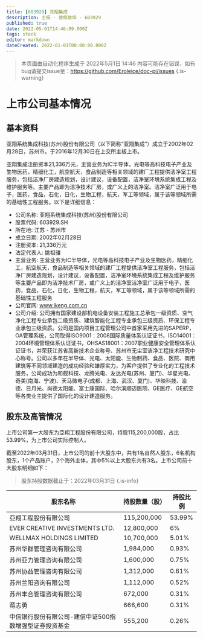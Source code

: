 ```yaml
---
title: [603929] 亚翔集成
description: 主板 - 装修装饰 - 603929
published: true
date: 2022-05-01T14:46:09.000Z
tags: stock
editor: markdown
dateCreated: 2022-01-01T00:00:00.000Z
---
```


> 本页面由自动化程序生成于 2022年5月1日 14:46
> 内容可能存在错误，如有bug请提交issue至：https://github.com/Eroleice/doc-pi/issues
{.is-warning}

# 上市公司基本情况

## 基本资料

亚翔系统集成科技(苏州)股份有限公司（以下简称“亚翔集成”）成立于2002年02月28日，苏州市。于2016年12月30日在上交所主板上市。

亚翔集成注册资本21,336万元，主营业务为IC半导体，光电等高科技电子产业及生物医药，精细化工，航空航天，食品制造等相关领域的建厂工程提供洁净室工程服务，包括洁净厂房建造规划，设计建议，设备配置，洁净室环境系统集成工程及维护服务等。主要产品即为洁净技术厂房，或广义上的洁净室。洁净室广泛用于电子，医药，食品，石化，日化，生物工程，航天，军工等领域，属于该等领域所需的基础性工程服务。以下是详细信息：

- 公司名称: 亚翔系统集成科技(苏州)股份有限公司
- 股票代码: 603929.SH
- 所在地: 江苏 - 苏州市
- 成立日期: 2002年02月28日
- 注册资本: 21,336万元
- 法定代表人: 姚祖骧
- 主营业务: 主营业务为IC半导体，光电等高科技电子产业及生物医药，精细化工，航空航天，食品制造等相关领域的建厂工程提供洁净室工程服务，包括洁净厂房建造规划，设计建议，设备配置，洁净室环境系统集成工程及维护服务等主要产品即为洁净技术厂房，或广义上的洁净室洁净室广泛用于电子，医药，食品，石化，日化，生物工程，航天，军工等领域，属于该等领域所需的基础性工程服务
- 公司官网: www.lkeng.com.cn
- 公司介绍: 公司拥有国家建设部机电设备安装工程施工总承包一级资质、空气净化工程专业承包二级资质、建筑智能化工程专业承包三级资质、环保工程专业承包三级资质。公司是国内项目工程管理公司中首家采用先进的SAPERP，OA管理系统，公司取得ISO9001：2008国际质量体系认证证书，ISO14001：2004环境管理体系认证证书，OHSAS18001：2007职业健康安全管理体系认证证书，并荣获江苏省高新技术企业称号、苏州市无尘室洁净工程技术研究中心称号。公司以多年在半导体、光电、太阳能、生物制药、食品、医院、商用建筑等不同领域建造的成功经验和雄厚实力，为客户提供了专业化的工程技术服务，公司成功为和舰科技、龙腾光电、友达光电(苏州、厦门)、华星光电、奇美(南海、宁波)、天马微电子(成都、上海、武汉、厦门)、华映科技、渝德、日月光、尚德太阳能、富士康国际、哈尔滨顺迈医院、GE医疗、GE航空等各类业主提供了国际化的设计建造服务。


## 股东及高管情况

上市公司第一大股东为亞翔工程股份有限公司，持股115,200,000股，占比53.99%，为上市公司实际控制人。

截至2022年03月31日，上市公司的前十大股东中，共有1名自然人股东，6名机构股东，1个产品账户，2个海外主体，其中5%以上大股东共有3名。上市公司前十大股东明细如下：

> 股东持股数据截止于：2022年03月31日
{.is-info}

| 股东名称 | 持股数量（股） | 持股比例 |
| --- | --- | --- |
| 亞翔工程股份有限公司 | 115,200,000 | 53.99% |
| EVER CREATIVE   INVESTMENTS LTD. | 12,800,000 | 6% |
| WELLMAX   HOLDINGS LIMITED | 10,700,000 | 5.01% |
| 苏州华群管理咨询有限公司 | 1,984,000 | 0.93% |
| 苏州亚力管理咨询有限公司 | 1,600,000 | 0.75% |
| 苏州协益管理咨询有限公司 | 1,312,000 | 0.61% |
| 苏州兰阳咨询有限公司 | 1,112,000 | 0.52% |
| 苏州丰合管理咨询有限公司 | 672,000 | 0.31% |
| 蒋志勇 | 666,600 | 0.31% |
| 中信银行股份有限公司-建信中证500指数增强型证券投资基金 | 555,200 | 0.26% |




